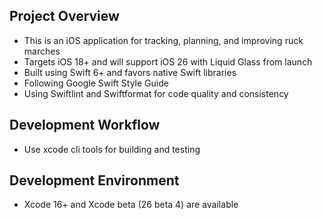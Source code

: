 ## Project Overview
- This is an iOS application for tracking, planning, and improving ruck marches
- Targets iOS 18+ and will support iOS 26 with Liquid Glass from launch
- Built using Swift 6+ and favors native Swift libraries
- Following Google Swift Style Guide
- Using Swiftlint and Swiftformat for code quality and consistency

## Development Workflow
- Use xcode cli tools for building and testing

## Development Environment
- Xcode 16+ and Xcode beta (26 beta 4) are available